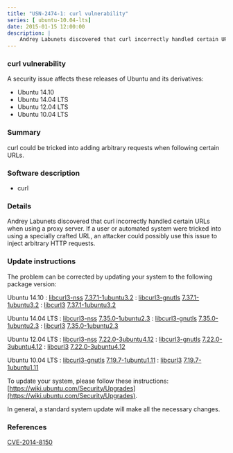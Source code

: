 ```yaml
---
title: "USN-2474-1: curl vulnerability"
series: [ ubuntu-10.04-lts]
date: 2015-01-15 12:00:00
description: |
    Andrey Labunets discovered that curl incorrectly handled certain URLs when using a proxy server. If a user or automated system were tricked into using a specially crafted URL, an attacker could possibly use this issue to inject arbitrary HTTP requests. 
--- 
```

 
### curl vulnerability

A security issue affects these releases of Ubuntu and its derivatives:

* Ubuntu 14.10
* Ubuntu 14.04 LTS
* Ubuntu 12.04 LTS
* Ubuntu 10.04 LTS

### Summary

curl could be tricked into adding arbitrary requests when following certain URLs.

### Software description

* curl 

### Details

Andrey Labunets discovered that curl incorrectly handled certain URLs when using a proxy server. If a user or automated system were tricked into using a specially crafted URL, an attacker could possibly use this issue to inject arbitrary HTTP requests. 

### Update instructions

The problem can be corrected by updating your system to the following package version:

Ubuntu 14.10
 : [libcurl3-nss](https://launchpad.net/ubuntu/+source/curl) <span> [7.37.1-1ubuntu3.2](https://launchpad.net/ubuntu/+source/curl/7.37.1-1ubuntu3.2) </span> 
 : [libcurl3-gnutls](https://launchpad.net/ubuntu/+source/curl) <span> [7.37.1-1ubuntu3.2](https://launchpad.net/ubuntu/+source/curl/7.37.1-1ubuntu3.2) </span> 
 : [libcurl3](https://launchpad.net/ubuntu/+source/curl) <span> [7.37.1-1ubuntu3.2](https://launchpad.net/ubuntu/+source/curl/7.37.1-1ubuntu3.2) </span> 

Ubuntu 14.04 LTS
 : [libcurl3-nss](https://launchpad.net/ubuntu/+source/curl) <span> [7.35.0-1ubuntu2.3](https://launchpad.net/ubuntu/+source/curl/7.35.0-1ubuntu2.3) </span> 
 : [libcurl3-gnutls](https://launchpad.net/ubuntu/+source/curl) <span> [7.35.0-1ubuntu2.3](https://launchpad.net/ubuntu/+source/curl/7.35.0-1ubuntu2.3) </span> 
 : [libcurl3](https://launchpad.net/ubuntu/+source/curl) <span> [7.35.0-1ubuntu2.3](https://launchpad.net/ubuntu/+source/curl/7.35.0-1ubuntu2.3) </span> 

Ubuntu 12.04 LTS
 : [libcurl3-nss](https://launchpad.net/ubuntu/+source/curl) <span> [7.22.0-3ubuntu4.12](https://launchpad.net/ubuntu/+source/curl/7.22.0-3ubuntu4.12) </span> 
 : [libcurl3-gnutls](https://launchpad.net/ubuntu/+source/curl) <span> [7.22.0-3ubuntu4.12](https://launchpad.net/ubuntu/+source/curl/7.22.0-3ubuntu4.12) </span> 
 : [libcurl3](https://launchpad.net/ubuntu/+source/curl) <span> [7.22.0-3ubuntu4.12](https://launchpad.net/ubuntu/+source/curl/7.22.0-3ubuntu4.12) </span> 

Ubuntu 10.04 LTS
 : [libcurl3-gnutls](https://launchpad.net/ubuntu/+source/curl) <span> [7.19.7-1ubuntu1.11](https://launchpad.net/ubuntu/+source/curl/7.19.7-1ubuntu1.11) </span> 
 : [libcurl3](https://launchpad.net/ubuntu/+source/curl) <span> [7.19.7-1ubuntu1.11](https://launchpad.net/ubuntu/+source/curl/7.19.7-1ubuntu1.11) </span> 

To update your system, please follow these instructions: [https://wiki.ubuntu.com/Security/Upgrades](https://wiki.ubuntu.com/Security/Upgrades).

In general, a standard system update will make all the necessary changes. 

### References

 [CVE-2014-8150](http://people.ubuntu.com/~ubuntu-security/cve/CVE-2014-8150)
 
